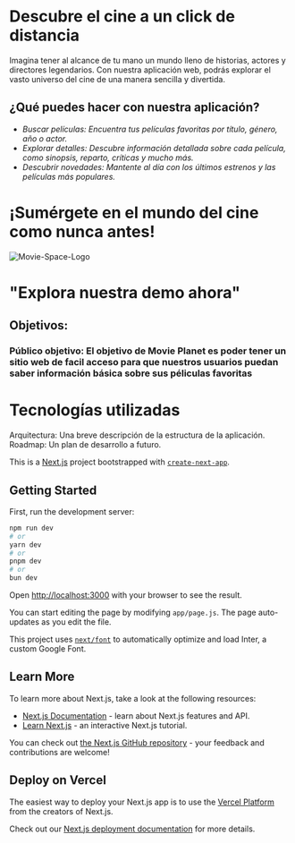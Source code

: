 # Descubre el cine a un click de distancia #

Imagina tener al alcance de tu mano un mundo lleno de historias, actores y directores legendarios. Con nuestra aplicación web, podrás explorar el vasto universo del cine de una manera sencilla y divertida.

## ¿Qué puedes hacer con nuestra aplicación? ##

* _Buscar películas: Encuentra tus películas favoritas por título, género, año o actor._
* _Explorar detalles: Descubre información detallada sobre cada película, como sinopsis, reparto, críticas y mucho más._
* _Descubrir novedades: Mantente al día con los últimos estrenos y las películas más populares._

# ¡Sumérgete en el mundo del cine como nunca antes! #

![Movie-Space-Logo](https://github.com/user-attachments/assets/badca596-e42e-42a4-8248-b125f5cecfb6)


# "Explora nuestra demo ahora" #


## Objetivos: #  

### Público objetivo: El objetivo de Movie Planet es poder tener un sitio web de facil acceso para que nuestros usuarios puedan saber información básica sobre sus péliculas favoritas


# Tecnologías utilizadas

Arquitectura: Una breve descripción de la estructura de la aplicación.
Roadmap: Un plan de desarrollo a futuro.


















This is a [Next.js](https://nextjs.org/) project bootstrapped with [`create-next-app`](https://github.com/vercel/next.js/tree/canary/packages/create-next-app).

## Getting Started

First, run the development server:

```bash
npm run dev
# or
yarn dev
# or
pnpm dev
# or
bun dev
```

Open [http://localhost:3000](http://localhost:3000) with your browser to see the result.

You can start editing the page by modifying `app/page.js`. The page auto-updates as you edit the file.

This project uses [`next/font`](https://nextjs.org/docs/basic-features/font-optimization) to automatically optimize and load Inter, a custom Google Font.

## Learn More

To learn more about Next.js, take a look at the following resources:

- [Next.js Documentation](https://nextjs.org/docs) - learn about Next.js features and API.
- [Learn Next.js](https://nextjs.org/learn) - an interactive Next.js tutorial.

You can check out [the Next.js GitHub repository](https://github.com/vercel/next.js/) - your feedback and contributions are welcome!

## Deploy on Vercel

The easiest way to deploy your Next.js app is to use the [Vercel Platform](https://vercel.com/new?utm_medium=default-template&filter=next.js&utm_source=create-next-app&utm_campaign=create-next-app-readme) from the creators of Next.js.

Check out our [Next.js deployment documentation](https://nextjs.org/docs/deployment) for more details.
